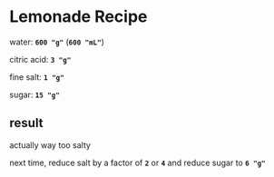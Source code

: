 # Lemonade Recipe

water: **`600 "g"`** (**`600 "mL"`**)

citric acid: **`3 "g"`**

fine salt: **`1 "g"`**

sugar: **`15 "g"`**

## result

actually way too salty

next time, reduce salt by a factor of **`2`** or **`4`** and reduce sugar to **`6 "g"`**

